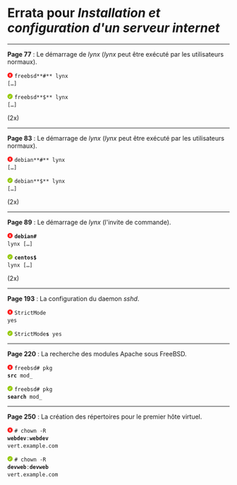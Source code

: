 # Errata pour *Installation et configuration d'un serveur internet*

---

**Page 77** : Le démarrage de *lynx* (*lynx* peut être exécuté par les utilisateurs normaux).

![Non](images/non.png) <code>freebsd**#** lynx [&hellip;]</code>

![Oui](images/oui.png) <code>freebsd**$** lynx [&hellip;]</code>

(2x)

---

**Page 83** : Le démarrage de *lynx* (*lynx* peut être exécuté par les utilisateurs normaux).

![Non](images/non.png) <code>debian**#** lynx [&hellip;]</code>

![Oui](images/oui.png) <code>debian**$** lynx [&hellip;]</code>

(2x)

---

**Page 89** : Le démarrage de *lynx* (l'invite de commande).

![Non](images/non.png) <code>**debian#** lynx [&hellip;]</code>

![Oui](images/oui.png) <code>**centos$** lynx [&hellip;]</code>

(2x)

---

**Page 193** : La configuration du daemon *sshd*.

![Non](images/non.png) <code>StrictMode yes</code>

![Oui](images/oui.png) <code>StrictMode**s** yes</code>

---

**Page 220** : La recherche des modules Apache sous FreeBSD.

![Non](images/non.png) <code>freebsd# pkg **src** mod_</code>

![Oui](images/oui.png) <code>freebsd# pkg **search** mod_</code>

---

**Page 250** : La création des répertoires pour le premier hôte virtuel.

![Non](images/non.png) <code># chown -R **webdev**:**webdev** vert.example.com</code>

![Oui](images/oui.png) <code># chown -R **devweb**:**devweb** vert.example.com</code>
